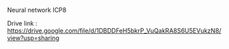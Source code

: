 Neural network ICP8

Drive link : https://drive.google.com/file/d/1DBDDFeH5bkrP_VuQakRA8S6U5EVukzN8/view?usp=sharing

